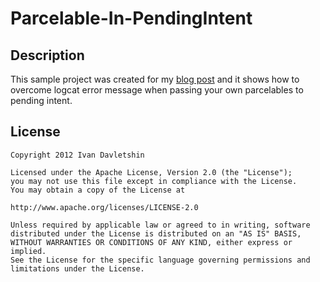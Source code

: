 # Parcelable-In-PendingIntent

## Description
This sample project was created for my [blog post][1] and it shows how to overcome logcat error message when passing your own parcelables to pending intent.

## License

    Copyright 2012 Ivan Davletshin
    
    Licensed under the Apache License, Version 2.0 (the "License");
    you may not use this file except in compliance with the License.
    You may obtain a copy of the License at
    
    http://www.apache.org/licenses/LICENSE-2.0

    Unless required by applicable law or agreed to in writing, software
    distributed under the License is distributed on an "AS IS" BASIS,
    WITHOUT WARRANTIES OR CONDITIONS OF ANY KIND, either express or implied.
    See the License for the specific language governing permissions and
    limitations under the License.

[1]: http://nocturnaldev.com/2013/01/18/marking-incorrectly-filled-fields-in-forms-on-android/
